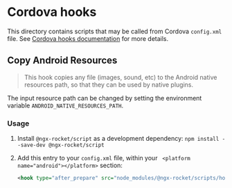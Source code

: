 # Cordova hooks

This directory contains scripts that may be called from Cordova `config.xml` file.
See [Cordova hooks documentation](https://cordova.apache.org/docs/en/latest/guide/appdev/hooks/) for more details.

## Copy Android Resources

> This hook copies any file (images, sound, etc) to the Android native resources path, so that they can be used by
> native plugins.

The input resource path can be changed by setting the environment variable `ANDROID_NATIVE_RESOURCES_PATH`.

### Usage

1. Install `@ngx-rocket/script` as a development dependency: `npm install --save-dev @ngx-rocket/script`

2. Add this entry to your `config.xml` file, within your ` <platform name="android"></platform>` section:
   ```xml
   <hook type="after_prepare" src="node_modules/@ngx-rocket/scripts/hooks/after_prepare/copy-android-resources.js" />
   ```
